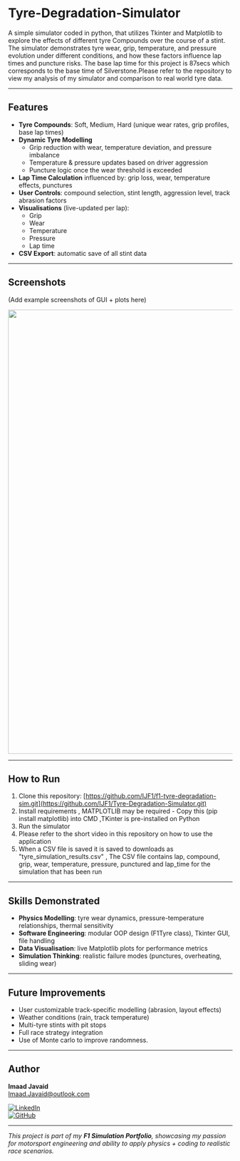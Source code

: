# Tyre-Degradation-Simulator
A simple simulator coded in python, that utilizes Tkinter and Matplotlib to explore the effects of different tyre Compounds over the course of a stint.
The simulator demonstrates tyre wear, grip, temperature, and pressure evolution under different conditions, and how these factors influence lap times and puncture risks.
The base lap time for this project is 87secs which corresponds to the base time of Silverstone.Please refer to the repository to view my analysis of my simulator and comparison to real world tyre data.

---

## Features

- **Tyre Compounds**: Soft, Medium, Hard (unique wear rates, grip profiles, base lap times)  
- **Dynamic Tyre Modelling**  
  - Grip reduction with wear, temperature deviation, and pressure imbalance  
  - Temperature & pressure updates based on driver aggression  
  - Puncture logic once the wear threshold is exceeded  
- **Lap Time Calculation** influenced by: grip loss, wear, temperature effects, punctures  
- **User Controls**: compound selection, stint length, aggression level, track abrasion factors  
- **Visualisations** (live-updated per lap):  
  - Grip  
  - Wear  
  - Temperature  
  - Pressure  
  - Lap time  
- **CSV Export**: automatic save of all stint data  

---

##  Screenshots

(Add example screenshots of GUI + plots here)


<p align="center">
  <img width="1906" height="997" alt="image" src="https://github.com/user-attachments/assets/83fb3ee7-63d0-46c8-ad4e-bf38d09b1281" />
</p>

---

## How to Run

1) Clone this repository:  [https://github.com/IJF1/f1-tyre-degradation-sim.git](https://github.com/IJF1/Tyre-Degradation-Simulator.git)
2) Install requirements , MATPLOTLIB may be required - Copy this (pip install matplotlib) into CMD ,TKinter is pre-installed on Python
3) Run the simulator
4) Please refer to the short video in this repository on how to use the application
5) When a CSV file is saved it is saved to downloads as "tyre_simulation_results.csv" , The CSV file contains lap, compound, grip, wear, temperature, pressure, punctured and lap_time for the simulation that has been run


---

## Skills Demonstrated

- **Physics Modelling**: tyre wear dynamics, pressure-temperature relationships, thermal sensitivity  
- **Software Engineering**: modular OOP design (F1Tyre class), Tkinter GUI, file handling  
- **Data Visualisation**: live Matplotlib plots for performance metrics  
- **Simulation Thinking**: realistic failure modes (punctures, overheating, sliding wear)  

---

## Future Improvements

- User customizable track-specific modelling (abrasion, layout effects)  
- Weather conditions (rain, track temperature)  
- Multi-tyre stints with pit stops  
- Full race strategy integration
- Use of Monte carlo to improve randomness. 

---

## Author

**Imaad Javaid**  
 [Imaad.Javaid@outlook.com](mailto:Imaad.Javaid@outlook.com) 

[![LinkedIn](https://img.shields.io/badge/LinkedIn-0077B5?style=for-the-badge&logo=linkedin&logoColor=white)](https://linkedin.com/in/imaad-javaid-854941369)  
[![GitHub](https://img.shields.io/badge/GitHub-181717?style=for-the-badge&logo=github&logoColor=white)](https://github.com/IJF1)

---

 *This project is part of my **F1 Simulation Portfolio**, showcasing my passion for motorsport engineering and ability to apply physics + coding to realistic race scenarios.*


